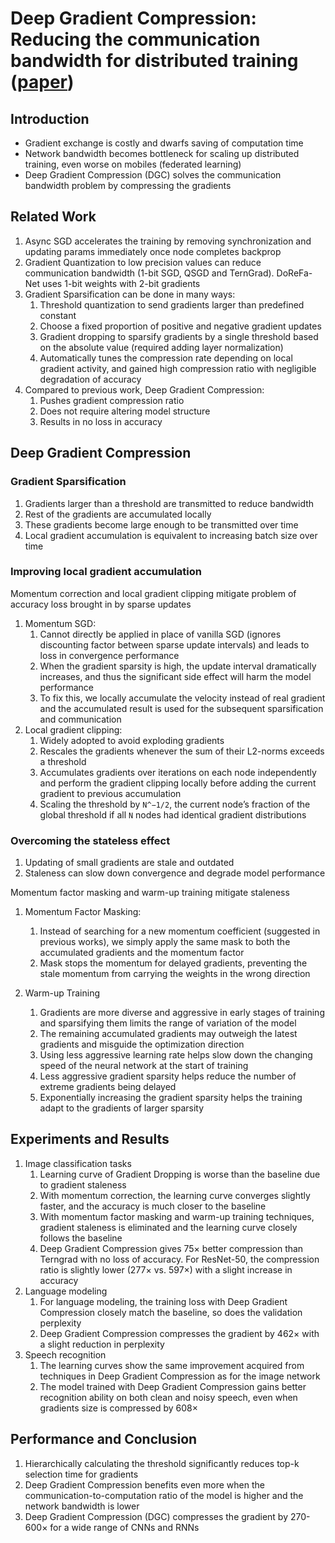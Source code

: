 # Deep Gradient Compression: Reducing the communication bandwidth for distributed training ([paper](https://arxiv.org/abs/1712.01887))

## Introduction

* Gradient exchange is costly and dwarfs saving of computation time
* Network bandwidth becomes bottleneck for scaling up distributed training, even worse on mobiles (federated learning)
* Deep Gradient Compression (DGC) solves the communication bandwidth problem by compressing the gradients

## Related Work

1. Async SGD accelerates the training by removing synchronization and updating params immediately once node completes backprop
2. Gradient Quantization to low precision values can reduce communication bandwidth (1-bit SGD, QSGD and TernGrad). DoReFa-Net uses 1-bit weights with 2-bit gradients
3. Gradient Sparsification can be done in many ways:
    1. Threshold quantization to send gradients larger than predefined constant
    2. Choose a fixed proportion of positive and negative gradient updates
    3. Gradient dropping to sparsify gradients by a single threshold based on the absolute value (required adding layer normalization)
    4. Automatically tunes the compression rate depending on local gradient activity, and gained high compression ratio with negligible degradation of accuracy
4. Compared to previous work, Deep Gradient Compression:
    1. Pushes gradient compression ratio
    2. Does not require altering model structure
    3. Results in no loss in accuracy

## Deep Gradient Compression

### Gradient Sparsification

1. Gradients larger than a threshold are transmitted to reduce bandwidth
2. Rest of the gradients are accumulated locally
3. These gradients become large enough to be transmitted over time
4. Local gradient accumulation is equivalent to increasing batch size over time

### Improving local gradient accumulation

Momentum correction and local gradient clipping mitigate problem of accuracy loss brought in by sparse updates

1. Momentum SGD:
    1. Cannot directly be applied in place of vanilla SGD (ignores discounting factor between sparse update intervals) and leads to loss in convergence performance
    2. When the gradient sparsity is high, the update interval dramatically increases, and thus the significant side effect will harm the model performance
    2. To fix this, we locally accumulate the velocity instead of real gradient and the accumulated result is used for the subsequent sparsification and communication
2. Local gradient clipping:
    1. Widely adopted to avoid exploding gradients
    2. Rescales the gradients whenever the sum of their L2-norms exceeds a threshold
    3. Accumulates gradients over iterations on each node independently and perform the gradient clipping locally before adding the current gradient to previous accumulation
    4. Scaling the threshold by `N^−1/2`, the current node’s fraction of the global threshold if all `N` nodes had identical gradient distributions

### Overcoming the stateless effect

1. Updating of small gradients are stale and outdated
2. Staleness can slow down convergence and degrade model performance

Momentum factor masking and warm-up training mitigate staleness

1. Momentum Factor Masking:
    1. Instead of searching for a new momentum coefficient (suggested in previous works), we simply apply the same mask to both the accumulated gradients and the momentum factor
    2. Mask stops the momentum for delayed gradients, preventing the stale momentum from carrying the weights in the wrong direction

2. Warm-up Training
    1. Gradients are more diverse and aggressive in early stages of training and sparsifying them limits the range of variation of the model
    2. The remaining accumulated gradients may outweigh the latest gradients and misguide the optimization direction
    3. Using less aggressive learning rate helps slow down the changing speed of the neural network at the start of training
    4. Less aggressive gradient sparsity helps reduce the number of extreme gradients being delayed
    5. Exponentially increasing the gradient sparsity helps the training adapt to the gradients of larger sparsity

## Experiments and Results

1. Image classification tasks
    1. Learning curve of Gradient Dropping is worse than the baseline due to gradient staleness
    2. With momentum correction, the learning curve converges slightly faster, and the accuracy is much closer to the baseline
    3. With momentum factor masking and warm-up training techniques, gradient staleness is eliminated and the learning curve closely follows the baseline
    4. Deep Gradient Compression gives 75× better compression than Terngrad with no loss of accuracy. For ResNet-50, the compression ratio is slightly lower (277× vs. 597×) with a slight increase in accuracy
2. Language modeling
    1. For language modeling, the training loss with Deep Gradient Compression closely match the baseline, so does the validation perplexity
    2. Deep Gradient Compression compresses the gradient by 462× with a slight reduction in perplexity
3. Speech recognition
    1. The learning curves show the same improvement acquired from techniques in Deep Gradient Compression as for the image network
    2. The model trained with Deep Gradient Compression gains better recognition ability on both clean and noisy speech, even when gradients size is compressed by 608×

## Performance and Conclusion

1. Hierarchically calculating the threshold significantly reduces top-k selection time for gradients
2. Deep Gradient Compression benefits even more when the communication-to-computation ratio of the model is higher and the network bandwidth is lower
3. Deep Gradient Compression (DGC) compresses the gradient by 270-600× for a wide range of CNNs and RNNs
